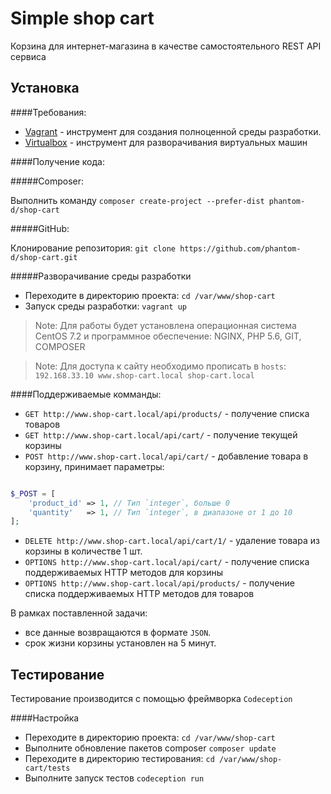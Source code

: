 Simple shop cart
================

Корзина для интернет-магазина в качестве самостоятельного REST API сервиса

Установка
---------

####Требования:

* [Vagrant](https://www.vagrantup.com/downloads.html) - инструмент для создания полноценной среды разработки.
* [Virtualbox](https://www.virtualbox.org/wiki/Downloads) - инструмент для разворачивания виртуальных машин

####Получение кода:

#####Composer:

Выполнить команду `composer create-project --prefer-dist phantom-d/shop-cart`

#####GitHub:

Клонирование репозитория: `git clone https://github.com/phantom-d/shop-cart.git`

#####Разворачивание среды разработки

* Переходите в директорию проекта: `cd /var/www/shop-cart`
* Запуск среды разработки: `vagrant up`

> Note: Для работы будет установлена операционная система CentOS 7.2 и программное обеспечение: NGINX, PHP 5.6, GIT, COMPOSER

> Note: Для доступа к сайту необходимо прописать в `hosts`: `192.168.33.10 www.shop-cart.local shop-cart.local`

####Поддерживаемые комманды:

* `GET http://www.shop-cart.local/api/products/` - получение списка товаров
* `GET http://www.shop-cart.local/api/cart/` - получение текущей корзины
* `POST http://www.shop-cart.local/api/cart/` - добавление товара в корзину, принимает параметры:

```php

$_POST = [
    'product_id' => 1, // Тип `integer`, больше 0
    'quantity'   => 1, // Тип `integer`, в диапазоне от 1 до 10
];

```

* `DELETE http://www.shop-cart.local/api/cart/1/` - удаление товара из корзины в количестве 1 шт.
* `OPTIONS http://www.shop-cart.local/api/cart/` - получение списка поддерживаемых HTTP методов для корзины
* `OPTIONS http://www.shop-cart.local/api/products/` - получение списка поддерживаемых HTTP методов для товаров

В рамках поставленной задачи:

* все данные возвращаются в формате `JSON`.
* срок жизни корзины установлен на 5 минут.

Тестирование
------------

Тестирование производится с помощью фреймворка `Codeception`

####Настройка

* Переходите в директорию проекта: `cd /var/www/shop-cart`
* Выполните обновление пакетов composer `composer update`
* Переходите в директорию тестирования: `cd /var/www/shop-cart/tests`
* Выполните запуск тестов `codeception run`